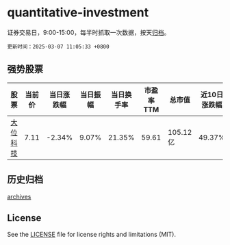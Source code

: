 # quantitative-investment

证券交易日，9:00-15:00，每半时抓取一次数据，按天[归档](archives)。

`更新时间：2025-03-07 11:05:33 +0800`

## 强势股票

|股票|当前价|当日涨跌幅|当日振幅|当日换手率|市盈率TTM|总市值|近10日涨跌幅|
|----|----|----|----|----|----|----|----|
|[大位科技](https://xueqiu.com/S/SH600589)|7.11|-2.34%|9.07%|21.35%|59.61|105.12亿|49.37%|

## 历史归档

[archives](archives)

## License

See the [LICENSE](LICENSE) file for license rights and limitations (MIT).
